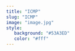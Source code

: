 ```yaml
---
title: "ICMP"
slug: "ICMP"
image: "image.jpg"
style:
   background: "#53A3ED"
   color: "#fff"
---
```


